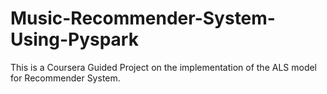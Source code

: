 # Music-Recommender-System-Using-Pyspark

This is a Coursera Guided Project on the implementation of the ALS model for Recommender System.
